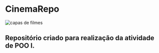 # CinemaRepo

![capas de filmes](https://github.com/cristianordon/classicos_POO_exc/blob/main/template.jpg)


## Repositório criado para realização da atividade de POO I.
